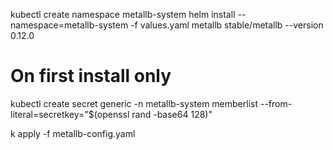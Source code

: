 
kubectl create namespace metallb-system
helm install --namespace=metallb-system  -f values.yaml metallb  stable/metallb --version 0.12.0

# On first install only
kubectl create secret generic -n metallb-system memberlist --from-literal=secretkey="$(openssl rand -base64 128)"

k apply -f metallb-config.yaml 

